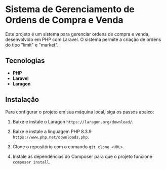 # Sistema de Gerenciamento de Ordens de Compra e Venda

Este projeto é um sistema para gerenciar ordens de compra e venda, desenvolvido em PHP com Laravel. O sistema permite a criação de ordens do tipo "limit" e "market".

## Tecnologias

- **PHP**
- **Laravel**
- **Laragon**

## Instalação

Para configurar o projeto em sua máquina local, siga os passos abaixo:

1. Baixe e instale o Laragon `https://laragon.org/download/`.

2. Baixe e instale a linguagem PHP 8.3.9 `https://www.php.net/downloads.php`.

3. Clone o repositório com o comando `git clone <URL>`. 

4. Instale as dependências do Composer para que o projeto funcione `composer install`.
